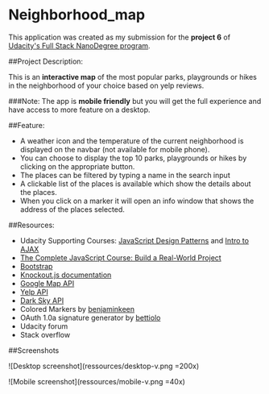 # Neighborhood_map

This application was created as my submission for the **project 6** of [Udacity's Full Stack NanoDegree program](https://www.udacity.com/course/full-stack-web-developer-nanodegree--nd004).

##Project Description: 

This is an **interactive map** of the most popular parks, playgrounds or hikes in the neighborhood of your choice based on yelp reviews.

###Note:
The app is **mobile friendly** but you will get the full experience and have access to more feature on a desktop.

##Feature:
- A weather icon and the temperature of the current neighborhood is displayed on the navbar (not available for mobile phone).
- You can choose to display the top 10 parks, playgrounds or hikes by clicking on the appropriate button.
- The places can be filtered by typing a name in the search input 
- A clickable list of the places is available which show the details about the places.
- When you click on a marker it will open an info window that shows the address of the places selected.

##Resources:

- Udacity Supporting Courses: [JavaScript Design Patterns](https://www.udacity.com/course/javascript-design-patterns--ud989) and [Intro to AJAX](https://www.udacity.com/course/intro-to-ajax--ud110)
- [The Complete JavaScript Course: Build a Real-World Project](https://www.udemy.com/the-complete-javascript-course/learn/v4/overview)
- [Bootstrap](http://getbootstrap.com/getting-started/)
- [Knockout.js documentation](http://knockoutjs.com/documentation/introduction.html)
- [Google Map API](https://developers.google.com/maps/)
- [Yelp API](https://www.yelp.com/developers/documentation/v2/overview)
- [Dark Sky API](https://darksky.net/dev/)
- Colored Markers by [benjaminkeen](http://www.benjaminkeen.com/google-maps-coloured-markers/)
- OAuth 1.0a signature generator by [bettiolo](https://github.com/bettiolo/oauth-signature-js)
- Udacity forum
- Stack overflow

##Screenshots

![Desktop screenshot](ressources/desktop-v.png =200x)

![Mobile screenshot](ressources/mobile-v.png =40x)